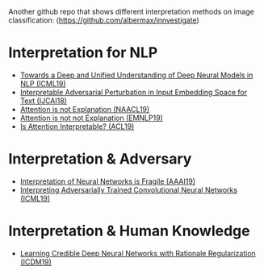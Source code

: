Another github repo that shows different interpretation methods on image classification: (https://github.com/albermax/innvestigate) <br />

# Interpretation for NLP
* [Towards a Deep and Unified Understanding of Deep Neural Models in NLP (ICML19)](http://proceedings.mlr.press/v97/guan19a/guan19a.pdf) <br />
* [Interpretable Adversarial Perturbation in Input Embedding Space for Text (IJCAI18)](https://www.ijcai.org/Proceedings/2018/0601.pdf) <br />
* [Attention is not Explanation (NAACL19)](https://www.aclweb.org/anthology/N19-1357/) <br />
* [Attention is not not Explanation (EMNLP19)](https://www.aclweb.org/anthology/D19-1002) <br />
* [Is Attention Interpretable? (ACL19)](https://arxiv.org/pdf/1906.03731.pdf) <br />

# Interpretation & Adversary
* [Interpretation of Neural Networks is Fragile (AAAI19)](https://arxiv.org/pdf/1710.10547.pdf) <br />
* [Interpreting Adversarially Trained Convolutional Neural Networks (ICML19)](https://arxiv.org/pdf/1905.09797.pdf) <br />

# Interpretation & Human Knowledge
* [Learning Credible Deep Neural Networks with Rationale Regularization (ICDM19)](https://arxiv.org/pdf/1908.05601.pdf) <br />
